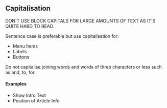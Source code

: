 ## Capitalisation

DON'T USE BLOCK CAPITALS FOR LARGE AMOUNTS OF TEXT AS IT'S QUITE HARD TO READ.

Sentence case is preferable but use capitalisation for:

* Menu Items  
* Labels  
* Buttons  

Do not capitalise joining words and words of three characters or less such as and, to, for.

#### Examples
* Show Intro Text  
* Position of Article Info


